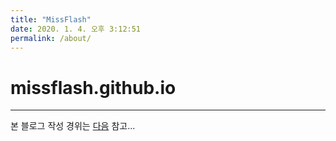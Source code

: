 ```yaml
---
title: "MissFlash"
date: 2020. 1. 4. 오후 3:12:51
permalink: /about/
---
```


# missflash.github.io

***

본 블로그 작성 경위는 [다음](https://missflash.github.io/think-bayes/#More) 참고...

